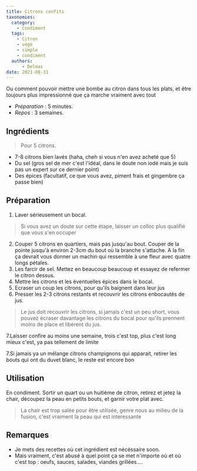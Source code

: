 ```yaml
---
title: Citrons confits
taxonomies:
  category:
    - Condiment
  tags:
    - Citron
    - végé
    - simple
    - condiment
  authors:
      - Delmas
date: 2021-08-31
---
```

Ou comment pouvoir mettre une bombe au citron dans tous les plats, et être toujours plus impressionné que ça marche vraiment avec tout

- *Préparation* : 5 minutes.
- *Repos* : 3 semaines.

## Ingrédients
> Pour 5 citrons.

  - 7-8 citrons bien lavés (haha, cheh si vous n'en avez acheté que 5)
  - Du sel (gros sel de mer c'est l'idéal, dans le doute non iodé mais je suis pas un expert sur ce dernier point)
  - Des épices (facultatif, ce que vous avez, piment frais et gingembre ça passe bien)

## Préparation
  1. Laver sérieusement un bocal.
  > Si vous avez un doute sur cette étape, laisser un colloc plus qualifié que vous s'en occuper
  2. Couper 5 citrons en quartiers, mais pas jusqu'au bout. Couper de la pointe jusqu'à environ 2-3cm du bout où la branche s'attache. A la fin ça devrait vous donner un machin qui ressemble à une fleur avec quatre longs pétales.
  3. Les farcir de sel. Mettez en beaucoup beaucoup et essayez de refermer le citron dessus.
  4. Mettre les citrons et les éventuelles épices dans le bocal.
  5. Ecraser un coup les citrons, pour qu'ils baignent dans leur jus
  6. Presser les 2-3 citrons restants et recouvrir les citrons enbocautés de jus.
  > Le jus doit recouvrir les citrons, si jamais c'est un peu short, vous pouvez écraser davantage les citrons du bocal pour qu'ils prennent moins de place et libèrent du jus.
  
  7.Laisser confire au moins une semaine, trois c'est top, plus c'est long mieux c'est, ya pas tellement de limite
  
  7.Si jamais ya un mélange citrons champignons qui apparait, retirer les bouts qui ont du duvet blanc, le reste est encore bon
  
## Utilisation
  En condiment. Sortir un quart ou un huitième de citron, retirez et jetez la chair, découpez la peau en petits bouts, et garnir votre plat avec.
  >La chair est trop salée pour être utilisée, genre nous au milieu de la fusion, c'est vraiment la peau qui est interessante


## Remarques
  - Je mets des recettes où cet ingrédient est nécéssaire soon.
  - Mais vraiment, c'est abusé à quel point ça se met n'importe où et où c'est top : oeufs, sauces, salades, viandes grillées....
  
  
